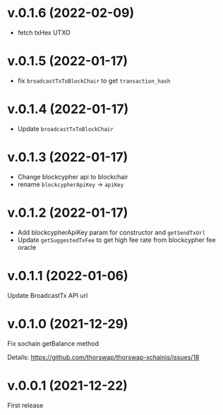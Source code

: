 # v.0.1.6 (2022-02-09)

- fetch txHex UTXO

# v.0.1.5 (2022-01-17)

- fix `broadcastTxToBlockChair` to get `transaction_hash`

# v.0.1.4 (2022-01-17)

- Update `broadcastTxToBlockChair`

# v.0.1.3 (2022-01-17)

- Change blockcypher api to blockchair
- rename `blockcypherApiKey` -> `apiKey`

# v.0.1.2 (2022-01-17)

- Add blockcypherApiKey param for constructor and `getSendTxUrl`
- Update `getSuggestedTxFee` to get high fee rate from blockcypher fee oracle

# v.0.1.1 (2022-01-06)

Update BroadcastTx API url

# v.0.1.0 (2021-12-29)

Fix sochain getBalance method

Details: https://github.com/thorswap/thorswap-xchainjs/issues/18

# v.0.0.1 (2021-12-22)

First release
